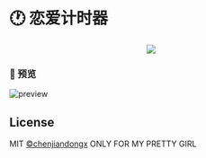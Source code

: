 # 🕐 恋爱计时器


<div align="center">
    <img src="https://user-images.githubusercontent.com/19553554/45627217-02e94b00-bac4-11e8-96bb-e5c7ce22acf7.png">
</div>

### 👀 预览

![preview](https://user-images.githubusercontent.com/19553554/45737479-8324c300-bc20-11e8-9ce1-111f3b67bfda.png)


## License
MIT [©chenjiandongx](https://github.com/chenjiandongx) ONLY FOR MY PRETTY GIRL
